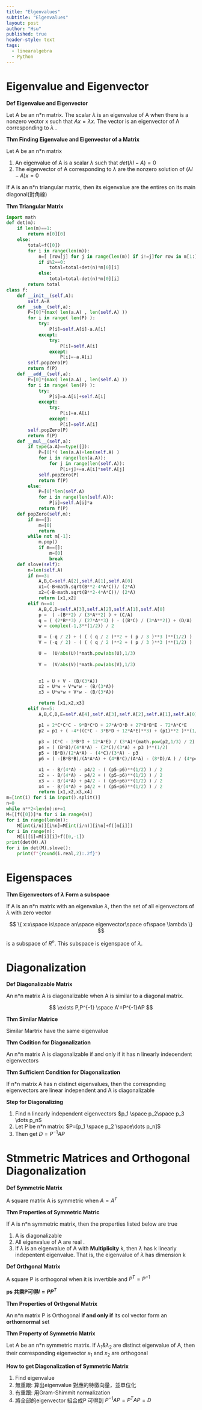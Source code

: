 ```yaml
---
title: "Elgenvalues"
subtitle: "Elgenvalues"
layout: post
author: "Hsu"
published: true
header-style: text
tags:
  - linearalgebra
  - Python
---
```


<head>
    <script src="https://cdn.mathjax.org/mathjax/latest/MathJax.js?config=TeX-AMS-MML_HTMLorMML" type="text/javascript"></script>
    <script type="text/x-mathjax-config">
        MathJax.Hub.Config({
            tex2jax: {
            skipTags: ['script', 'noscript', 'style', 'textarea', 'pre'],
            inlineMath: [['$','$']]
            }
        });
    </script>
</head>



# Eigenvalue and Eigenvector


**Def Eigenvalue and Eigenvector**

Let A be an n*n matrix. The scalar $\lambda$ is an eigenvalue of A when there is a nonzero vector x such that $Ax=\lambda x$. The vector is an eigenvector of A corresponding to $\lambda$ . 




**Thm Finding Eigenvalue and Eigenvector of a Matrix**

Let A be an n*n matrix

1. An eigenvalue of A is a scalar $\lambda$  such that $det(\lambda I - A)=0$
2. The eigenvector of A corresponding to $\lambda$ are the nonzero solution of $(\lambda I-A)x=0$

If A is an n*n triangular matrix, then its eigenvalue are the entires on its main diagonal(對角線)


**Thm Triangular Matrix**

```python
import math
def det(m):
    if len(m)==1:
        return m[0][0]
    else:
        total=f([0])
        for i in range(len(m)):
            n=[ [row[j] for j in range(len(m)) if i!=j]for row in m[1:] ]
            if i%2==0:
                total=total+det(n)*m[0][i]
            else:
                total=total-det(n)*m[0][i]
        return total
class f:
    def __init__(self,A):
        self.A=A
    def __sub__(self,a):
        P=[0]*(max( len(a.A) , len(self.A) ))
        for i in range( len(P) ):
            try:
                P[i]=self.A[i]-a.A[i]
            except:
                try:
                    P[i]=self.A[i]
                except:
                    P[i]=-a.A[i]
        self.popZero(P)
        return f(P)
    def __add__(self,a):
        P=[0]*(max( len(a.A) , len(self.A) ))
        for i in range( len(P) ):
            try:
                P[i]=a.A[i]+self.A[i]
            except:
                try:
                    P[i]=a.A[i]
                except:
                    P[i]=self.A[i]
        self.popZero(P)
        return f(P)
    def __mul__(self,a):
        if type(a.A)==type([]):
            P=[0]*( len(a.A)+len(self.A) )
            for i in range(len(a.A)):
                for j in range(len(self.A)):
                    P[i+j]+=a.A[i]*self.A[j]
            self.popZero(P)
            return f(P)
        else:
            P=[0]*len(self.A)
            for i in range(len(self.A)):
                P[i]=self.A[i]*a
            return f(P)
    def popZero(self,m):
        if m==[]:
            m=[0]
            return 
        while not m[-1]:
            m.pop()
            if m==[]:
                m=[0]
                break 
    def slove(self):
        n=len(self.A)
        if n==3:
            A,B,C=self.A[2],self.A[1],self.A[0]
            x1=(-B+math.sqrt(B**2-4*A*C))/ (2*A)
            x2=(-B-math.sqrt(B**2-4*A*C))/ (2*A)
            return [x1,x2]
        elif n==4: 
            A,B,C,D=self.A[3],self.A[2],self.A[1],self.A[0]
            p =  ( -(B**2) / (3*A**2) ) + (C/A)
            q = ( (2*B**3) / (27*A**3) ) - ((B*C) / (3*A**2)) + (D/A)
            w = complex(-1,3**(1/2)) / 2

            U = (-q / 2) + ( ( ( q / 2 )**2 + ( p / 3 )**3 )**(1/2) )
            V = (-q / 2) - ( ( ( q / 2 )**2 + ( p / 3 )**3 )**(1/2) )

            U =  (U/abs(U))*math.pow(abs(U),1/3)
        
            V =  (V/abs(V))*math.pow(abs(V),1/3)
            

            x1 = U + V - (B/(3*A))
            x2 = U*w + V*w*w - (B/(3*A))
            x3 = U*w*w + V*w - (B/(3*A))

            return [x1,x2,x3]
        elif n==5:
            A,B,C,D,E=self.A[4],self.A[3],self.A[2],self.A[1],self.A[0]

            p1 = 2*C*C*C - 9*B*C*D + 27*A*D*D + 27*B*B*E - 72*A*C*E
            p2 = p1 + ( -4*((C*C - 3*B*D + 12*A*E)**3) + (p1)**2 )**(1/2)
            
            p3 = (C*C - 3*B*D + 12*A*E) / (3*A)*(math.pow(p2,1/3) / 2) + math.pow(p2,1/3) / 2 / (3*A)
            p4 = ( (B*B)/(4*A*A) - (2*C)/(3*A) + p3 )**(1/2)
            p5 = (B*B)/(2*A*A) - (4*C)/(3*A) - p3
            p6 = ( -(B*B*B)/(A*A*A) + (4*B*C)/(A*A) - (8*D)/A ) / (4*p4)

            x1 = - B/(4*A) - p4/2 - ( (p5-p6)**(1/2) ) / 2
            x2 = - B/(4*A) - p4/2 + ( (p5-p6)**(1/2) ) / 2
            x3 = - B/(4*A) + p4/2 - ( (p5+p6)**(1/2) ) / 2
            x4 = - B/(4*A) + p4/2 + ( (p5+p6)**(1/2) ) / 2
            return [x1,x2,x3,x4]
m=[int(i) for i in input().split()]
n=0
while n**2<len(m):n+=1
M=[[f([0])]*n for i in range(n)]
for i in range(len(m)):
    M[int(i/n)][i%n]=M[int(i/n)][i%n]+f([m[i]])
for i in range(n):
    M[i][i]=M[i][i]+f([0,-1])
print(det(M).A)
for i in det(M).slove():
    print(f"{round(i.real,2):.2f}")
```



# Eigenspaces


**Thm Eigenvectors of $\lambda$  Form a subspace**

If A is an n*n matrix with an eigenvalue $\lambda$, then the set of all eigenvectors of  $\lambda$  with zero vector

$$
\{ x:x\space is\space an\space eigenvector\space of\space \lambda  \}
$$

is a subspace of $R^n$. This subspace is eigenspace of $\lambda$. 



# Diagonalization


**Def Diagonalizable Matrix**

An n*n matrix A is diagonalizable when A is similar to a diagonal matrix.

$$
\exists P,P^{-1} \space A'=P^{-1}AP
$$


**Thm Similar Matrice**

Similar Martrix have the same eigenvalue

**Thm Codition for Diagonalization**

An n*n matrix A is diagonalizable if and only if it has n linearly indeoendent eigenvectors

**Thm Sufficient Condition for Diagonalization**

If n*n matrix A has n distinct eigenvalues, then the correspnding eigenvectors are linear independent and A is diagonalizable


**Step for Diagonalizing**

1. Find n linearly independent eigenvectors $p_1 \space p_2\space p_3 \dots p_n$
2. Let P be n*n matrix: $P=[p_1 \space p_2 \space\dots p_n]$
3. Then get $D=P^{-1}AP$


# Stmmetric Matrices and Orthogonal Diagonalization


**Def Symmetric Matrix**

A square matrix A is symmetric when $A=A^T$


**Thm Properties of Symmetric Matric**

If A is n*n symmetric matrix, then the properties listed below are true

1. A is diagonalizable
2. All eigenvalue of A are real .
3. If $\lambda$  is an eigenvalue of A with **Multiplicity** k, then $\lambda$ has k linearly indepentent eigenvalue. That is, the eigenvalue of $\lambda$ has dimension k


**Def Orthgonal Matrix**

A square P is orthogonal when it is invertible and $P^T=P^{-1}$

**ps 共乘P可得$I=PP^T$**


**Thm Properties of Orthgonal Matrix**

An n*n matrix P is Orthogonal **if and only if** its col vector form an **orthornormal** set


**Thm Property of Symmetric Matrix**

Let A be an n*n symmetric matrix. If $\lambda_1 \& \lambda_2$ are distinct eigenvalue of A, then their corresponding eigenvector $x_1$  and $x_2$ are orthogonal




**How to get Diagonalization of Symmetric Matrix**

1. Find eigenvalue
2. 無重跟: 算出eigenvalue 對應的特徵向量，並單位化
3. 有重跟: 用Gram-Shimmit normalization
4. 將全部的eigenvector 組合成P 可得到 $P^{-1}AP=P^TAP=D$
